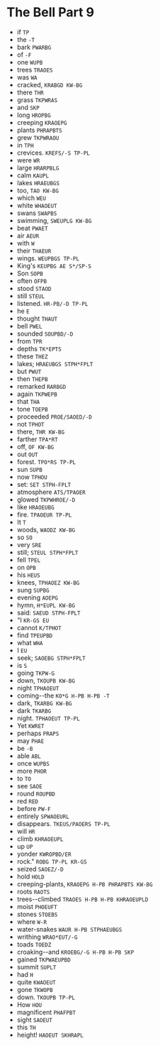 # The Bell Part 9

* if `TP`
* the `-T`
* bark `PWARBG`
* of `-F`
* one `WUPB`
* trees `TRAOES`
* was `WA`
* cracked, `KRABGD KW-BG`
* there `THR`
* grass `TKPWRAS`
* and `SKP`
* long `HROPBG`
* creeping `KRAOEPG`
* plants `PHRAPBTS`
* grew `TKPWRAOU`
* in `TPH`
* crevices. `KREFS/-S TP-PL`
* were `WR`
* large `HRARPBLG`
* calm `KAUPL`
* lakes `HRAEUBGS`
* too, `TAO KW-BG`
* which `WEU`
* white `WHAOEUT`
* swans `SWAPBS`
* swimming, `SWEUPLG KW-BG`
* beat `PWAET`
* air `AEUR`
* with `W`
* their `THAEUR`
* wings. `WEUPBGS TP-PL`
* King's `KEUPBG AE S*/SP-S`
* Son `SOPB`
* often `OFPB`
* stood `STAOD`
* still `STEUL`
* listened. `HR-PB/-D TP-PL`
* he `E`
* thought `THAUT`
* bell `PWEL`
* sounded `SOUPBD/-D`
* from `TPR`
* depths `TK*EPTS`
* these `THEZ`
* lakes; `HRAEUBGS STPH*FPLT`
* but `PWUT`
* then `THEPB`
* remarked `RARBGD`
* again `TKPWEPB`
* that `THA`
* tone `TOEPB`
* proceeded `PROE/SAOED/-D`
* not `TPHOT`
* there, `THR KW-BG`
* farther `TPA*RT`
* off, `OF KW-BG`
* out `OUT`
* forest. `TPO*RS TP-PL`
* sun `SUPB`
* now `TPHOU`
* set: `SET STPH-FPLT`
* atmosphere `ATS/TPAOER`
* glowed `TKPWHROE/-D`
* like `HRAOEUBG`
* fire. `TPAOEUR TP-PL`
* It `T`
* woods, `WAODZ KW-BG`
* so `SO`
* very `SRE`
* still; `STEUL STPH*FPLT`
* fell `TPEL`
* on `OPB`
* his `HEUS`
* knees, `TPHAOEZ KW-BG`
* sung `SUPBG`
* evening `AOEPG`
* hymn, `H*EUPL KW-BG`
* said: `SAEUD STPH-FPLT`
* "I `KR-GS EU`
* cannot `K/TPHOT`
* find `TPEUPBD`
* what `WHA`
* I `EU`
* seek; `SAOEBG STPH*FPLT`
* is `S`
* going `TKPW-G`
* down, `TKOUPB KW-BG`
* night `TPHAOEUT`
* coming--the `KO*G H-PB H-PB -T`
* dark, `TKARBG KW-BG`
* dark `TKARBG`
* night. `TPHAOEUT TP-PL`
* Yet `KWRET`
* perhaps `PRAPS`
* may `PHAE`
* be `-B`
* able `ABL`
* once `WUPBS`
* more `PHOR`
* to `TO`
* see `SAOE`
* round `ROUPBD`
* red `RED`
* before `PW-F`
* entirely `SPWAOEURL`
* disappears. `TKEUS/PAOERS TP-PL`
* will `HR`
* climb `KHRAOEUPL`
* up `UP`
* yonder `KWROPBD/ER`
* rock." `ROBG TP-PL KR-GS`
* seized `SAOEZ/-D`
* hold `HOLD`
* creeping-plants, `KRAOEPG H-PB PHRAPBTS KW-BG`
* roots `RAOTS`
* trees--climbed `TRAOES H-PB H-PB KHRAOEUPLD`
* moist `PHOEUFT`
* stones `STOEBS`
* where `W-R`
* water-snakes `WAUR H-PB STPHAEUBGS`
* writhing `WRAO*EUT/-G`
* toads `TOEDZ`
* croaking--and `KROEBG/-G H-PB H-PB SKP`
* gained `TKPWAEUPBD`
* summit `SUPLT`
* had `H`
* quite `KWAOEUT`
* gone `TKWOPB`
* down. `TKOUPB TP-PL`
* How `HOU`
* magnificent `PHAFPBT`
* sight `SAOEUT`
* this `TH`
* height! `HAOEUT SKHRAPL`
